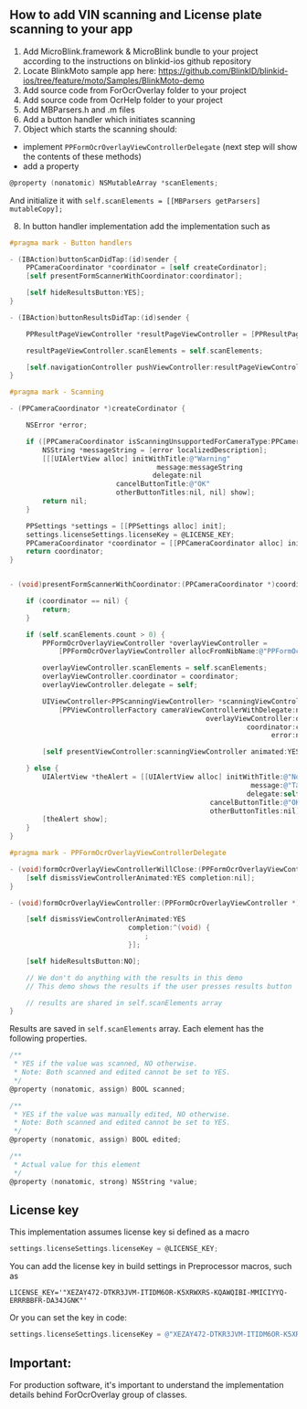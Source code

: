 ## How to add VIN scanning and License plate scanning to your app

1) Add MicroBlink.framework & MicroBlink bundle to your project according to the instructions on blinkid-ios github repository
2) Locate BlinkMoto sample app here: https://github.com/BlinkID/blinkid-ios/tree/feature/moto/Samples/BlinkMoto-demo
3) Add source code from ForOcrOverlay folder to your project
4) Add source code from OcrHelp folder to your project
5) Add MBParsers.h and .m files
6) Add a button handler which initiates scanning
7) Object which starts the scanning should:
- implement `PPFormOcrOverlayViewControllerDelegate` (next step will show the contents of these methods)
- add a property 

```objective-c
@property (nonatomic) NSMutableArray *scanElements;
```
And initialize it with  `self.scanElements = [[MBParsers getParsers] mutableCopy];`

8) In button handler implementation add the implementation such as


```objective-c
#pragma mark - Button handlers

- (IBAction)buttonScanDidTap:(id)sender {
    PPCameraCoordinator *coordinator = [self createCordinator];
    [self presentFormScannerWithCoordinator:coordinator];

    [self hideResultsButton:YES];
}

- (IBAction)buttonResultsDidTap:(id)sender {

    PPResultPageViewController *resultPageViewController = [PPResultPageViewController allocFromStoryboard];

    resultPageViewController.scanElements = self.scanElements;

    [self.navigationController pushViewController:resultPageViewController animated:YES];
}

#pragma mark - Scanning

- (PPCameraCoordinator *)createCordinator {

    NSError *error;

    if ([PPCameraCoordinator isScanningUnsupportedForCameraType:PPCameraTypeBack error:&error]) {
        NSString *messageString = [error localizedDescription];
        [[[UIAlertView alloc] initWithTitle:@"Warning"
                                    message:messageString
                                   delegate:nil
                          cancelButtonTitle:@"OK"
                          otherButtonTitles:nil, nil] show];
        return nil;
    }

    PPSettings *settings = [[PPSettings alloc] init];
    settings.licenseSettings.licenseKey = @LICENSE_KEY;
    PPCameraCoordinator *coordinator = [[PPCameraCoordinator alloc] initWithSettings:settings];
    return coordinator;
}


- (void)presentFormScannerWithCoordinator:(PPCameraCoordinator *)coordinator {

    if (coordinator == nil) {
        return;
    }

    if (self.scanElements.count > 0) {
        PPFormOcrOverlayViewController *overlayViewController =
            [PPFormOcrOverlayViewController allocFromNibName:@"PPFormOcrOverlayViewController"];

        overlayViewController.scanElements = self.scanElements;
        overlayViewController.coordinator = coordinator;
        overlayViewController.delegate = self;

        UIViewController<PPScanningViewController> *scanningViewController =
            [PPViewControllerFactory cameraViewControllerWithDelegate:nil
                                                overlayViewController:overlayViewController
                                                          coordinator:coordinator
                                                                error:nil];

        [self presentViewController:scanningViewController animated:YES completion:nil];

    } else {
        UIAlertView *theAlert = [[UIAlertView alloc] initWithTitle:@"No Scan Elements Present"
                                                           message:@"Tap Settings to add Scan Elements"
                                                          delegate:self
                                                 cancelButtonTitle:@"OK"
                                                 otherButtonTitles:nil];
        [theAlert show];
    }
}

#pragma mark - PPFormOcrOverlayViewControllerDelegate

- (void)formOcrOverlayViewControllerWillClose:(PPFormOcrOverlayViewController *)vc {
    [self dismissViewControllerAnimated:YES completion:nil];
}

- (void)formOcrOverlayViewController:(PPFormOcrOverlayViewController *)vc didFinishScanningWithElements:(NSArray *)scanElements {

    [self dismissViewControllerAnimated:YES
                             completion:^(void) {
                                 ;
                             }];

    [self hideResultsButton:NO];

    // We don't do anything with the results in this demo
    // This demo shows the results if the user presses results button

    // results are shared in self.scanElements array
}
```

Results are saved in  `self.scanElements` array. Each element has the following properties.

```objective-c
/**
 * YES if the value was scanned, NO otherwise.
 * Note: Both scanned and edited cannot be set to YES.
 */
@property (nonatomic, assign) BOOL scanned;

/**
 * YES if the value was manually edited, NO otherwise.
 * Note: Both scanned and edited cannot be set to YES.
 */
@property (nonatomic, assign) BOOL edited;

/**
 * Actual value for this element
 */
@property (nonatomic, strong) NSString *value;
```

## License key

This implementation assumes license key si defined as a macro

```objective-c
settings.licenseSettings.licenseKey = @LICENSE_KEY;
```

You can add the license key in build settings in Preprocessor macros, such as

```
LICENSE_KEY='"XEZAY472-DTKR3JVM-ITIDM6OR-K5XRWXRS-KQAWQIBI-MMICIYYQ-ERRRBBFR-DA34JGNK"'
```

Or you can set the key in code:

```objective-c
settings.licenseSettings.licenseKey = @"XEZAY472-DTKR3JVM-ITIDM6OR-K5XRWXRS-KQAWQIBI-MMICIYYQ-ERRRBBFR-DA34JGNK";
```

## Important:

For production software, it's important to understand the implementation details behind ForOcrOverlay group of classes.
